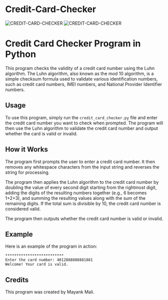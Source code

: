 # Credit-Card-Checker
![CREDIT-CARD-CHECKER](invalid-card-number.png)
![CREDIT-CARD-CHECKER](invalid-card-number.png)

# Credit Card Checker Program in Python

This program checks the validity of a credit card number using the Luhn algorithm. The Luhn algorithm, also known as the mod 10 algorithm, is a simple checksum formula used to validate various identification numbers, such as credit card numbers, IMEI numbers, and National Provider Identifier numbers.

## Usage

To use this program, simply run the `credit_card_checker.py` file and enter the credit card number you want to check when prompted. The program will then use the Luhn algorithm to validate the credit card number and output whether the card is valid or invalid.

## How it Works

The program first prompts the user to enter a credit card number. It then removes any whitespace characters from the input string and reverses the string for processing.

The program then applies the Luhn algorithm to the credit card number by doubling the value of every second digit starting from the rightmost digit, adding the digits of the resulting numbers together (e.g., 6 becomes 1+2+3), and summing the resulting values along with the sum of the remaining digits. If the total sum is divisible by 10, the credit card number is considered valid.

The program then outputs whether the credit card number is valid or invalid.

## Example

Here is an example of the program in action:

```
**************************
Enter the card number: 4012888888881881
Welcome! Your card is valid.
```

## Credits

This program was created by Mayank Mali.
